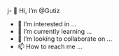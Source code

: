 j- 👋 Hi, I’m @Gutiz
- 👀 I’m interested in ...
- 🌱 I’m currently learning ...
- 💞️ I’m looking to collaborate on ...
- 📫 How to reach me ...

<!---
Gutiz/Gutiz is a ✨ special ✨ repository because its `README.md` (this file) appears on your GitHub profile.
You can click the Preview link to take a look at your changes.
--->
